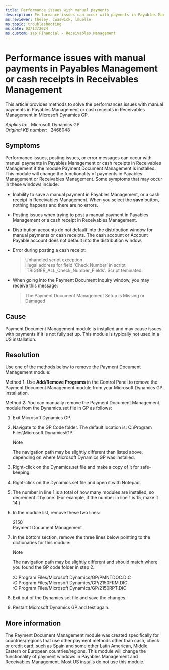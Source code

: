 ```yaml
---
title: Performance issues with manual payments
description: Performance issues can occur with payments in Payables Management and Receivables Management if the module Payment Document Management is installed.
ms.reviewer: theley, cwaswick, lmuelle
ms.topic: troubleshooting
ms.date: 03/13/2024
ms.custom: sap:Financial - Receivables Management
---
```

# Performance issues with manual payments in Payables Management or cash receipts in Receivables Management

This article provides methods to solve the performances issues with manual payments in Payables Management or cash receipts in Receivables Management in Microsoft Dynamics GP.

_Applies to:_ &nbsp; Microsoft Dynamics GP  
_Original KB number:_ &nbsp; 2468048

## Symptoms

Performance issues, posting issues, or error messages can occur with manual payments in Payables Management or cash receipts in Receivables Management if the module Payment Document Management is installed. This module will change the functionality of payments in Payables Management or Receivables Management. Some symptoms that may occur in these windows include:

- Inability to save a manual payment in Payables Management, or a cash receipt in Receivables Management. When you select the **save** button, nothing happens and there are no errors.
- Posting issues when trying to post a manual payment in Payables Management or a cash receipt in Receivables Management.
- Distribution accounts do not default into the distribution window for manual payments or cash receipts. The cash account or Account Payable account does not default into the distribution window.
- Error during posting a cash receipt:

  > Unhandled script exception  
Illegal address for field 'Check Number' in script  
'TRIGGER_ALL_Check_Number_Fields'. Script teminated.

- When going into the Payment Document Inquiry window, you may receive this message:

  > The Payment Document Management Setup is Missing or Damaged

## Cause

Payment Document Management module is installed and may cause issues with payments if it is not fully set up. This module is typically not used in a US installation.

## Resolution

Use one of the methods below to remove the Payment Document Management module:

Method 1: Use **Add/Remove Programs** in the Control Panel to remove the Payment Document Management module from your Microsoft Dynamics GP installation.

Method 2: You can manually remove the Payment Document Management module from the Dynamics.set file in GP as follows:

1. Exit Microsoft Dynamics GP.
2. Navigate to the GP Code folder. The default location is: C:\Program Files\Microsoft Dynamics\GP.

   > [!NOTE]
   > The navigation path may be slightly different than listed above, depending on where Microsoft Dynamics GP was installed.

3. Right-click on the Dynamics.set file and make a copy of it for safe-keeping.
4. Right-click on the Dynamics.set file and open it with Notepad.
5. The number in line 1 is a total of how many modules are installed, so decrement it by one. (For example, if the number in line 1 is 15, make it 14.)
6. In the module list, remove these two lines:

   2150  
   Payment Document Management

7. In the bottom section, remove the three lines below pointing to the dictionaries for this module:

   > [!NOTE]
   > The navigation path may be slightly different and should match where you found the GP code folder in step 2.

    :C:Program Files/Microsoft Dynamics/GP/PMNTDOC.DIC  
    :C:Program Files/Microsoft Dynamics/GP/2150FRM.DIC  
    :C:Program Files/Microsoft Dynamics/GP/2150RPT.DIC
  
8. Exit out of the Dynamics.set file and save the changes.
9. Restart Microsoft Dynamics GP and test again.

## More information

The Payment Document Management module was created specifically for countries/regions that use other payment methods other than cash, check or credit card, such as Spain and some other Latin American, Middle Eastern or European countries/regions. This module will change the functionality of payment windows in Payables Management and Receivables Management. Most US installs do not use this module.
